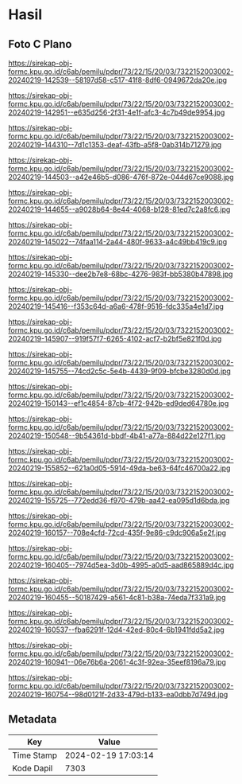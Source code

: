 # Hasil

## Foto C Plano

https://sirekap-obj-formc.kpu.go.id/c6ab/pemilu/pdpr/73/22/15/20/03/7322152003002-20240219-142539--58197d58-c517-41f8-8df6-0949672da20e.jpg

https://sirekap-obj-formc.kpu.go.id/c6ab/pemilu/pdpr/73/22/15/20/03/7322152003002-20240219-142951--e635d256-2f31-4e1f-afc3-4c7b49de9954.jpg

https://sirekap-obj-formc.kpu.go.id/c6ab/pemilu/pdpr/73/22/15/20/03/7322152003002-20240219-144310--7d1c1353-deaf-43fb-a5f8-0ab314b71279.jpg

https://sirekap-obj-formc.kpu.go.id/c6ab/pemilu/pdpr/73/22/15/20/03/7322152003002-20240219-144503--a42e46b5-d086-476f-872e-044d67ce9088.jpg

https://sirekap-obj-formc.kpu.go.id/c6ab/pemilu/pdpr/73/22/15/20/03/7322152003002-20240219-144655--a9028b64-8e44-4068-b128-81ed7c2a8fc6.jpg

https://sirekap-obj-formc.kpu.go.id/c6ab/pemilu/pdpr/73/22/15/20/03/7322152003002-20240219-145022--74faa114-2a44-480f-9633-a4c49bb419c9.jpg

https://sirekap-obj-formc.kpu.go.id/c6ab/pemilu/pdpr/73/22/15/20/03/7322152003002-20240219-145330--dee2b7e8-68bc-4276-983f-bb5380b47898.jpg

https://sirekap-obj-formc.kpu.go.id/c6ab/pemilu/pdpr/73/22/15/20/03/7322152003002-20240219-145416--f353c64d-a6a6-478f-9516-fdc335a4e1d7.jpg

https://sirekap-obj-formc.kpu.go.id/c6ab/pemilu/pdpr/73/22/15/20/03/7322152003002-20240219-145907--919f57f7-6265-4102-acf7-b2bf5e821f0d.jpg

https://sirekap-obj-formc.kpu.go.id/c6ab/pemilu/pdpr/73/22/15/20/03/7322152003002-20240219-145755--74cd2c5c-5e4b-4439-9f09-bfcbe3280d0d.jpg

https://sirekap-obj-formc.kpu.go.id/c6ab/pemilu/pdpr/73/22/15/20/03/7322152003002-20240219-150143--ef1c4854-87cb-4f72-942b-ed9ded64780e.jpg

https://sirekap-obj-formc.kpu.go.id/c6ab/pemilu/pdpr/73/22/15/20/03/7322152003002-20240219-150548--9b54361d-bbdf-4b41-a77a-884d22e127f1.jpg

https://sirekap-obj-formc.kpu.go.id/c6ab/pemilu/pdpr/73/22/15/20/03/7322152003002-20240219-155852--621a0d05-5914-49da-be63-64fc46700a22.jpg

https://sirekap-obj-formc.kpu.go.id/c6ab/pemilu/pdpr/73/22/15/20/03/7322152003002-20240219-155725--772edd36-f970-479b-aa42-ea095d1d6bda.jpg

https://sirekap-obj-formc.kpu.go.id/c6ab/pemilu/pdpr/73/22/15/20/03/7322152003002-20240219-160157--708e4cfd-72cd-435f-9e86-c9dc906a5e2f.jpg

https://sirekap-obj-formc.kpu.go.id/c6ab/pemilu/pdpr/73/22/15/20/03/7322152003002-20240219-160405--7974d5ea-3d0b-4995-a0d5-aad865889d4c.jpg

https://sirekap-obj-formc.kpu.go.id/c6ab/pemilu/pdpr/73/22/15/20/03/7322152003002-20240219-160455--50187429-a561-4c81-b38a-74eda7f331a9.jpg

https://sirekap-obj-formc.kpu.go.id/c6ab/pemilu/pdpr/73/22/15/20/03/7322152003002-20240219-160537--fba6291f-12d4-42ed-80c4-6b1941fdd5a2.jpg

https://sirekap-obj-formc.kpu.go.id/c6ab/pemilu/pdpr/73/22/15/20/03/7322152003002-20240219-160941--06e76b6a-2061-4c3f-92ea-35eef8196a79.jpg

https://sirekap-obj-formc.kpu.go.id/c6ab/pemilu/pdpr/73/22/15/20/03/7322152003002-20240219-160754--98d0121f-2d33-479d-b133-ea0dbb7d749d.jpg


## Metadata

| Key        | Value               |
| ---------- | ------------------- |
| Time Stamp | 2024-02-19 17:03:14 |
| Kode Dapil | 7303                |



